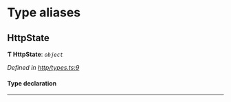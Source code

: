 

# Type aliases

<a id="httpstate"></a>

##  HttpState

**Ƭ HttpState**: *`object`*

*Defined in [http/types.ts:9](https://github.com/polkadot-js/api/blob/6b3ba22/packages/rpc-provider/src/http/types.ts#L9)*

#### Type declaration

___

